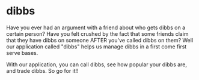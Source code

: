 dibbs
=====

Have you ever had an argument with a friend about who gets dibbs on a certain person? Have you felt crushed by the fact that some friends claim that they have dibbs on someone AFTER you've called dibbs on them? Well our application called "dibbs" helps us manage dibbs in a first come first serve bases. 

With our application, you can call dibbs, see how popular your dibbs are, and trade dibbs. So go for it!! 

